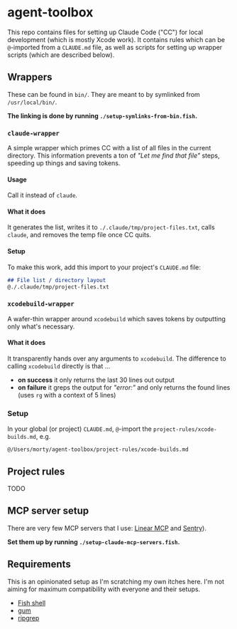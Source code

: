 # agent-toolbox

This repo contains files for setting up Claude Code ("CC") for local development (which is mostly Xcode work). It contains rules which can be `@`-imported from a `CLAUDE.md` file, as well as scripts for setting up wrapper scripts (which are described below).


## Wrappers

These can be found in `bin/`. They are meant to by symlinked from `/usr/local/bin/`.

**The linking is done by running `./setup-symlinks-from-bin.fish`.**

### `claude-wrapper`

A simple wrapper which primes CC with a list of all files in the current directory. This information prevents a ton of _"Let me find that file"_ steps, speeding up things and saving tokens.

#### Usage

Call it instead of `claude`.

#### What it does

It generates the list, writes it to `./.claude/tmp/project-files.txt`, calls `claude`, and removes the temp file once CC quits.

#### Setup

To make this work, add this import to your project's `CLAUDE.md` file:

```markdown
## File list / directory layout
@./.claude/tmp/project-files.txt
```

### `xcodebuild-wrapper`

A wafer-thin wrapper around `xcodebuild` which saves tokens by outputting only what's necessary.

#### What it does

It transparently hands over any arguments to `xcodebuild`. The difference to calling `xcodebuild` directly is that …

- **on success** it only returns the last 30 lines out output
- **on failure** it greps the output for _"error:"_ and only returns the found lines (uses `rg` with a context of 5 lines)

### Setup

In your global (or project) `CLAUDE.md`, `@`-import the `project-rules/xcode-builds.md`, e.g.

```
@/Users/morty/agent-toolbox/project-rules/xcode-builds.md
```

## Project rules

TODO


## MCP server setup

There are very few MCP servers that I use: [Linear MCP](https://linear.app/changelog/2025-05-01-mcp) and [Sentry](https://docs.sentry.io/product/sentry-mcp/)).

**Set them up by running `./setup-claude-mcp-servers.fish`.**


## Requirements

This is an opinionated setup as I'm scratching my own itches here. I'm not aiming for maximum compatibility with everyone and their setups.

- [Fish shell](https://fishshell.com)
- [gum](https://github.com/charmbracelet/gum)
- [ripgrep](https://github.com/BurntSushi/ripgrep)
